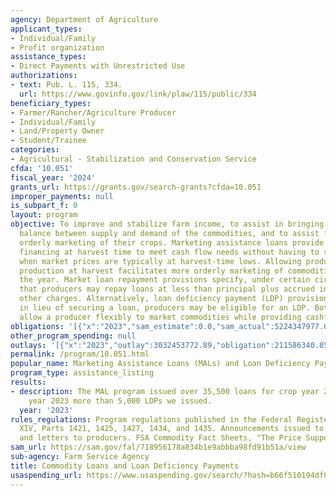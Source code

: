 ```yaml
---
agency: Department of Agriculture
applicant_types:
- Individual/Family
- Profit organization
assistance_types:
- Direct Payments with Unrestricted Use
authorizations:
- text: Pub. L. 115, 334.
  url: https://www.govinfo.gov/link/plaw/115/public/334
beneficiary_types:
- Farmer/Rancher/Agriculture Producer
- Individual/Family
- Land/Property Owner
- Student/Trainee
categories:
- Agricultural - Stabilization and Conservation Service
cfda: '10.051'
fiscal_year: '2024'
grants_url: https://grants.gov/search-grants?cfda=10.051
improper_payments: null
is_subpart_f: 0
layout: program
objective: To improve and stabilize farm income, to assist in bringing about a better
  balance between supply and demand of the commodities, and to assist farmers in the
  orderly marketing of their crops. Marketing assistance loans provide producers interim
  financing at harvest time to meet cash flow needs without having to sell their commodities
  when market prices are typically at harvest-time lows. Allowing producers to store
  production at harvest facilitates more orderly marketing of commodities throughout
  the year. Market loan repayment provisions specify, under certain circumstances,
  that producers may repay loans at less than principal plus accrued interest and
  other charges. Alternatively, loan deficiency payment (LDP) provisions specify that,
  in lieu of securing a loan, producers may be eligible for an LDP. Both programs
  allow a producer flexibly to market commodities while providing cashflow.
obligations: '[{"x":"2023","sam_estimate":0.0,"sam_actual":5224347977.0,"usa_spending_actual":211586340.85},{"x":"2024","sam_estimate":0.0,"sam_actual":5357081039.0,"usa_spending_actual":76682685.37},{"x":"2025","sam_estimate":0.0,"sam_actual":7058687320.0,"usa_spending_actual":31010042.22}]'
other_program_spending: null
outlays: '[{"x":"2023","outlay":3032453772.89,"obligation":211586340.85},{"x":"2024","outlay":1581702727.68,"obligation":76682685.37},{"x":"2025","outlay":0.0,"obligation":31010042.22}]'
permalink: /program/10.051.html
popular_name: Marketing Assistance Loans (MALs) and Loan Deficiency Payments (LDPs)
program_type: assistance_listing
results:
- description: The MAL program issued over 35,500 loans for crop year 2023. In crop
    year 2023 more than 5,000 LDPs we issued.
  year: '2023'
rules_regulations: Program regulations published in the Federal Register 7 CFR, Chapter
  XIV, Parts 1421, 1425, 1427, 1434, and 1435. Announcements issued to news media
  and letters to producers. FSA Commodity Fact Sheets, "The Price Support Program."
sam_url: https://sam.gov/fal/718956178a834b1e9abbba98fd91b51a/view
sub-agency: Farm Service Agency
title: Commodity Loans and Loan Deficiency Payments
usaspending_url: https://www.usaspending.gov/search/?hash=b66f510194df06e3c91ae20e101af997
---
```

